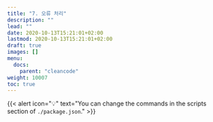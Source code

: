 ```yaml
---
title: "7. 오류 처리"
description: ""
lead: ""
date: 2020-10-13T15:21:01+02:00
lastmod: 2020-10-13T15:21:01+02:00
draft: true
images: []
menu:
  docs:
    parent: "cleancode"
weight: 10007
toc: true
---
```


{{< alert icon="💡" text="You can change the commands in the scripts section of `./package.json`." >}}
